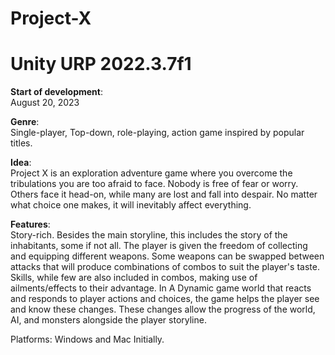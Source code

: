 # Project-X
# Unity URP 2022.3.7f1

<b>Start of development</b>:<br/> August 20, 2023

<b>Genre</b>:<br/>
Single-player, Top-down, role-playing, action game inspired by popular titles.

<b>Idea</b>:<br/>
Project X is an exploration adventure game where you overcome the tribulations you are too afraid to face.
Nobody is free of fear or worry. Others face it head-on, while many are lost and fall into despair.
No matter what choice one makes, it will inevitably affect everything.

<b>Features</b>:<br/>
Story-rich. Besides the main storyline, this includes the story of the inhabitants, some if not all.
The player is given the freedom of collecting and equipping different weapons.
Some weapons can be swapped between attacks that will produce combinations of combos to suit the player's taste.
Skills, while few are also included in combos, making use of ailments/effects to their advantage.
In A Dynamic game world that reacts and responds to player actions and choices, the game helps the player see and know these changes.
These changes allow the progress of the world, AI, and monsters alongside the player storyline. 

Platforms:
Windows and Mac Initially.


